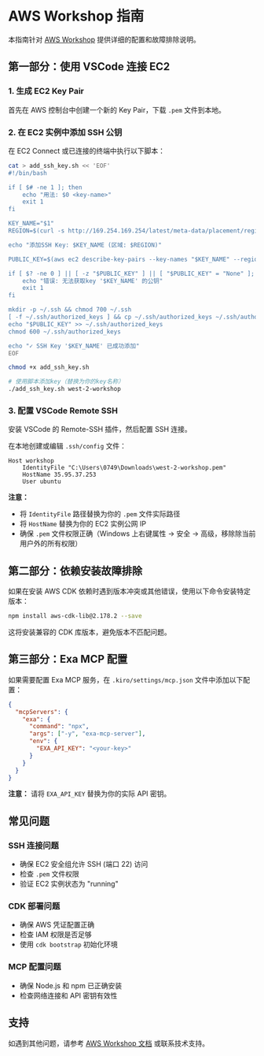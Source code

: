 # AWS Workshop 指南

本指南针对 [AWS Workshop](https://catalog.us-east-1.prod.workshops.aws/workshops/d674f40f-d636-4654-9322-04dafc7cc63e/zh-CN/30-lab-3/lab-3-1/3-1-2-cdk) 提供详细的配置和故障排除说明。

## 第一部分：使用 VSCode 连接 EC2

### 1. 生成 EC2 Key Pair

首先在 AWS 控制台中创建一个新的 Key Pair，下载 `.pem` 文件到本地。

### 2. 在 EC2 实例中添加 SSH 公钥

在 EC2 Connect 或已连接的终端中执行以下脚本：

```bash
cat > add_ssh_key.sh << 'EOF'
#!/bin/bash

if [ $# -ne 1 ]; then
    echo "用法: $0 <key-name>"
    exit 1
fi

KEY_NAME="$1"
REGION=$(curl -s http://169.254.169.254/latest/meta-data/placement/region)

echo "添加SSH Key: $KEY_NAME (区域: $REGION)"

PUBLIC_KEY=$(aws ec2 describe-key-pairs --key-names "$KEY_NAME" --region "$REGION" --include-public-key --query 'KeyPairs[0].PublicKey' --output text 2>/dev/null)

if [ $? -ne 0 ] || [ -z "$PUBLIC_KEY" ] || [ "$PUBLIC_KEY" = "None" ]; then
    echo "错误: 无法获取key '$KEY_NAME' 的公钥"
    exit 1
fi

mkdir -p ~/.ssh && chmod 700 ~/.ssh
[ -f ~/.ssh/authorized_keys ] && cp ~/.ssh/authorized_keys ~/.ssh/authorized_keys.backup.$(date +%s)
echo "$PUBLIC_KEY" >> ~/.ssh/authorized_keys
chmod 600 ~/.ssh/authorized_keys

echo "✓ SSH Key '$KEY_NAME' 已成功添加"
EOF

chmod +x add_ssh_key.sh

# 使用脚本添加key（替换为你的key名称）
./add_ssh_key.sh west-2-workshop
```

### 3. 配置 VSCode Remote SSH

安装 VSCode 的 Remote-SSH 插件，然后配置 SSH 连接。

在本地创建或编辑 `.ssh/config` 文件：

```
Host workshop
    IdentityFile "C:\Users\0749\Downloads\west-2-workshop.pem"
    HostName 35.95.37.253
    User ubuntu
```

**注意：** 
- 将 `IdentityFile` 路径替换为你的 `.pem` 文件实际路径
- 将 `HostName` 替换为你的 EC2 实例公网 IP
- 确保 `.pem` 文件权限正确（Windows 上右键属性 → 安全 → 高级，移除除当前用户外的所有权限）

## 第二部分：依赖安装故障排除

如果在安装 AWS CDK 依赖时遇到版本冲突或其他错误，使用以下命令安装特定版本：

```bash
npm install aws-cdk-lib@2.178.2 --save
```

这将安装兼容的 CDK 库版本，避免版本不匹配问题。

## 第三部分：Exa MCP 配置

如果需要配置 Exa MCP 服务，在 `.kiro/settings/mcp.json` 文件中添加以下配置：

```json
{
  "mcpServers": {
    "exa": {
      "command": "npx",
      "args": ["-y", "exa-mcp-server"],
      "env": {
        "EXA_API_KEY": "<your-key>"
      }
    }
  }
}
```

**注意：** 请将 `EXA_API_KEY` 替换为你的实际 API 密钥。

## 常见问题

### SSH 连接问题
- 确保 EC2 安全组允许 SSH (端口 22) 访问
- 检查 `.pem` 文件权限
- 验证 EC2 实例状态为 "running"

### CDK 部署问题
- 确保 AWS 凭证配置正确
- 检查 IAM 权限是否足够
- 使用 `cdk bootstrap` 初始化环境

### MCP 配置问题
- 确保 Node.js 和 npm 已正确安装
- 检查网络连接和 API 密钥有效性

## 支持

如遇到其他问题，请参考 [AWS Workshop 文档](https://catalog.us-east-1.prod.workshops.aws/workshops/d674f40f-d636-4654-9322-04dafc7cc63e/zh-CN/30-lab-3/lab-3-1/3-1-2-cdk) 或联系技术支持。
